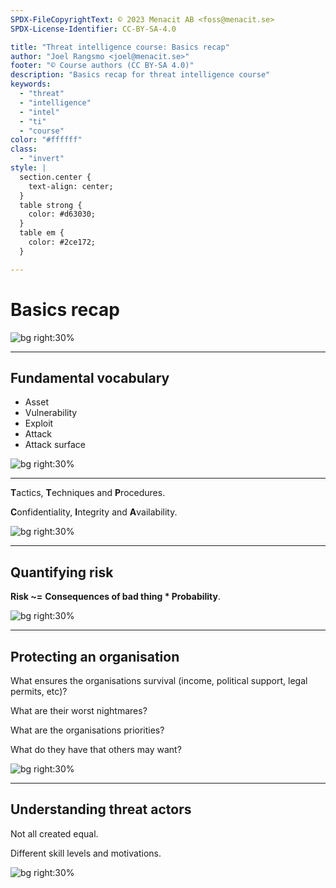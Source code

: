 ```yaml
---
SPDX-FileCopyrightText: © 2023 Menacit AB <foss@menacit.se>
SPDX-License-Identifier: CC-BY-SA-4.0

title: "Threat intelligence course: Basics recap"
author: "Joel Rangsmo <joel@menacit.se>"
footer: "© Course authors (CC BY-SA 4.0)"
description: "Basics recap for threat intelligence course"
keywords:
  - "threat"
  - "intelligence"
  - "intel"
  - "ti"
  - "course"
color: "#ffffff"
class:
  - "invert"
style: |
  section.center {
    text-align: center;
  }
  table strong {
    color: #d63030;
  }
  table em {
    color: #2ce172;
  }

---
```

<!-- _footer: "%ATTRIBUTION_PREFIX% Marcin Wichary (CC BY 2.0)" -->
# Basics recap

![bg right:30%](images/06-tv.jpg)

---
<!-- _footer: "%ATTRIBUTION_PREFIX% Marcin Wichary (CC BY 2.0)" -->
## Fundamental vocabulary
- Asset
- Vulnerability
- Exploit
- Attack
- Attack surface

![bg right:30%](images/06-tv.jpg)

---
<!-- _footer: "%ATTRIBUTION_PREFIX% Marcin Wichary (CC BY 2.0)" -->
**T**actics,
**T**echniques and
**P**rocedures.  
  
**C**onfidentiality,
**I**ntegrity and
**A**vailability.  

![bg right:30%](images/06-tv.jpg)

---
<!-- _footer: "%ATTRIBUTION_PREFIX% Marcin Wichary (CC BY 2.0)" -->
## Quantifying risk
**Risk ~=**
**Consequences of bad thing * Probability**.  

![bg right:30%](images/06-tv.jpg)

---
<!-- _footer: "%ATTRIBUTION_PREFIX% Marcin Wichary (CC BY 2.0)" -->
## Protecting an organisation
What ensures the organisations survival (income, political support, legal permits, etc)?

What are their worst nightmares?  

What are the organisations priorities?  

What do they have that others may want?

![bg right:30%](images/06-tv.jpg)

---
<!-- _footer: "%ATTRIBUTION_PREFIX% Marcin Wichary (CC BY 2.0)" -->
## Understanding threat actors
Not all created equal.  
  
Different skill levels and motivations.

![bg right:30%](images/06-tv.jpg)

